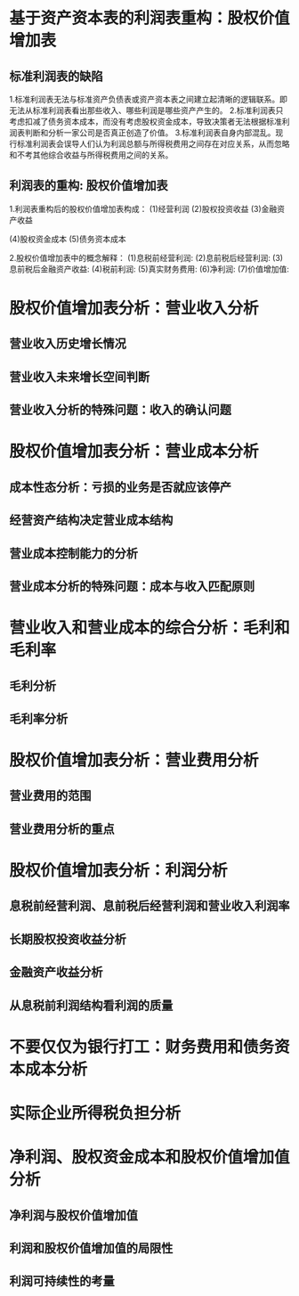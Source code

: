 # 基于资产资本表的利润表重构：股权价值增加表
## 标准利润表的缺陷
1.标准利润表无法与标准资产负债表或资产资本表之间建立起清晰的逻辑联系。即无法从标准利润表看出那些收入、哪些利润是哪些资产产生的。
2.标准利润表只考虑扣减了债务资本成本，而没有考虑股权资金成本，导致决策者无法根据标准利润表判断和分析一家公司是否真正创造了价值。
3.标准利润表自身内部混乱。现行标准利润表会误导人们认为利润总额与所得税费用之间存在对应关系，从而忽略和不考其他综合收益与所得税费用之间的关系。
## 利润表的重构: 股权价值增加表
1.利润表重构后的股权价值增加表构成：
  (1)经营利润
  (2)股权投资收益
  (3)金融资产收益

  (4)股权资金成本
  (5)债务资本成本

2.股权价值增加表中的概念解释：
  (1)息税前经营利润:
  (2)息前税后经营利润:
  (3)息前税后金融资产收益:
  (4)税前利润:
  (5)真实财务费用:
  (6)净利润:
  (7)价值增加值:
# 股权价值增加表分析：营业收入分析
## 营业收入历史增长情况
## 营业收入未来增长空间判断
## 营业收入分析的特殊问题：收入的确认问题

# 股权价值增加表分析：营业成本分析
## 成本性态分析：亏损的业务是否就应该停产
## 经营资产结构决定营业成本结构
## 营业成本控制能力的分析
## 营业成本分析的特殊问题：成本与收入匹配原则
# 营业收入和营业成本的综合分析：毛利和毛利率
## 毛利分析
## 毛利率分析

# 股权价值增加表分析：营业费用分析
## 营业费用的范围
## 营业费用分析的重点

# 股权价值增加表分析：利润分析
## 息税前经营利润、息前税后经营利润和营业收入利润率
## 长期股权投资收益分析
## 金融资产收益分析
## 从息税前利润结构看利润的质量

# 不要仅仅为银行打工：财务费用和债务资本成本分析
# 实际企业所得税负担分析
# 净利润、股权资金成本和股权价值增加值分析
## 净利润与股权价值增加值
## 利润和股权价值增加值的局限性
## 利润可持续性的考量
